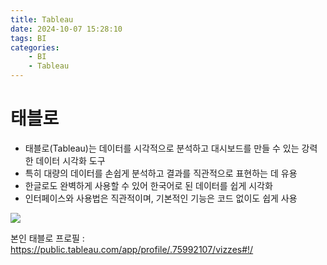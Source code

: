 ```yaml
---
title: Tableau
date: 2024-10-07 15:28:10
tags: BI
categories:
    - BI
    - Tableau
---
```

# 태블로

- 태블로(Tableau)는 데이터를 시각적으로 분석하고 대시보드를 만들 수 있는 강력한 데이터 시각화 도구 
- 특히 대량의 데이터를 손쉽게 분석하고 결과를 직관적으로 표현하는 데 유용
- 한글로도 완벽하게 사용할 수 있어 한국어로 된 데이터를 쉽게 시각화
- 인터페이스와 사용법은 직관적이며, 기본적인 기능은 코드 없이도 쉽게 사용


![](/image/tb.png)

본인 태블로 프로필 : https://public.tableau.com/app/profile/.75992107/vizzes#!/